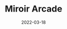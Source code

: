 ---
name: miroir-arcade
title: Miroir Arcade
date: 2022-03-18
tags: 
    - project
    - immersive
    - kinect

image: 
    - /content/project/miroir-arcade/cover.jpg
    - /content/project/miroir-arcade/photo-2.jpg
    - /content/project/miroir-arcade/photo-3.jpg
    - /content/project/miroir-arcade/photo-4.jpg
    - /content/project/miroir-arcade/daria-miasoedova-1.jpg
    - /content/project/miroir-arcade/daria-miasoedova-2.jpg

video:
    - /content/project/miroir-arcade/miroir-arcade.mp4

text:
    - Arcade Mirror is an interactive multiplayer projection controlled by a cluster of handcrafted gamepads.
    - The visitor sees their body projected into the digital space through a Kinect camera. Mysterious hanging boxes in space can generate spectacular effects. By sharing the controls, the participants manipulate buttons, potentiometers and switches to discover all the distorting filters.


with:
    - Emilie Breslavetz (device/hardware)
    - Leon Denise (code/visual)
    - Dorian Rigal (device/visual)
    
---